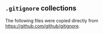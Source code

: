 ## `.gitignore` collections

The following files were copied directly from https://github.com/github/gitignore.
